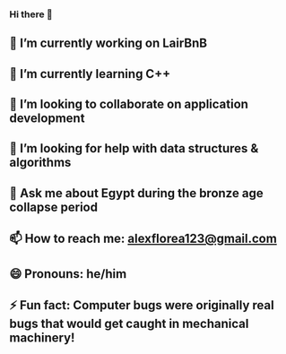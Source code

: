 ### Hi there 👋


## 🔭 I’m currently working on LairBnB
## 🌱 I’m currently learning C++
##  👯 I’m looking to collaborate on application development 
## 🤔 I’m looking for help with data structures & algorithms
## 💬 Ask me about Egypt during the bronze age collapse period
## 📫 How to reach me: alexflorea123@gmail.com
## 😄 Pronouns: he/him
## ⚡ Fun fact: Computer bugs were originally real bugs that would get caught in mechanical machinery!

